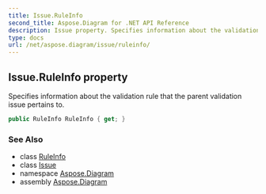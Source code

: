 ```yaml
---
title: Issue.RuleInfo
second_title: Aspose.Diagram for .NET API Reference
description: Issue property. Specifies information about the validation rule that the parent validation issue pertains to
type: docs
url: /net/aspose.diagram/issue/ruleinfo/
---
```

## Issue.RuleInfo property

Specifies information about the validation rule that the parent validation issue pertains to.

```csharp
public RuleInfo RuleInfo { get; }
```

### See Also

* class [RuleInfo](../../ruleinfo/)
* class [Issue](../)
* namespace [Aspose.Diagram](../../issue/)
* assembly [Aspose.Diagram](../../../)



